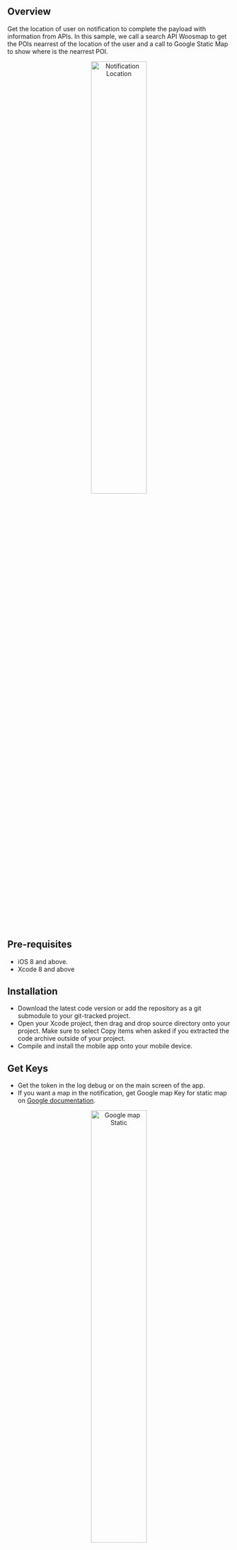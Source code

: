 ## Overview

Get the location of user on notification to complete the payload with information from APIs. In this sample, we call a search API Woosmap to get the POIs nearrest of the location of the user and a call to Google Static Map to show where is the nearrest POI.

<p align="center">
  <img alt="Notification Location" src="https://raw.githubusercontent.com/woosmap/woosmap-geofencing/master/assets/ios/2Markers.png" width="50%">
</p>

## Pre-requisites

- iOS 8 and above.
- Xcode 8 and above

## Installation
* Download the latest code version or add the repository as a git submodule to your git-tracked project.
*  Open your Xcode project, then drag and drop source directory onto your project. Make sure to select Copy items when asked if you extracted the code archive outside of your project.
* Compile and install the mobile app onto your mobile device.

## Get Keys
* Get the token in the log debug or on the main screen of the app.
* If you want a map in the notification, get Google map Key for static map on [Google documentation](https://developers.google.com/maps/documentation/maps-static/get-api-key).

<p align="center">
  <img alt="Google map Static" src="https://raw.githubusercontent.com/woosmap/woosmap-geofencing/master/assets/ios/1Marker.png" width="50%">
</p>

* If you want find the nearest of your store from the user location, get Woosmap Key API on [Woosmap developer documentation](https://developers.woosmap.com/get-started).

<p align="center">
  <img alt="Search API" src="https://raw.githubusercontent.com/woosmap/woosmap-geofencing/master/assets/ios/UserLocationPOI.png" width="50%">
</p>

* If you don't use the APIs with keys, you can only get the location of the user.

<p align="center">
  <img alt="User Location" src="https://raw.githubusercontent.com/woosmap/woosmap-geofencing/master/assets/ios/userLocation.png" width="50%">
</p>

## Send Notification
* Get the token in the log debug or on the main screen of the app.
* Install the app PushNotification from the github : [https://github.com/noodlewerk/NWPusher](https://github.com/noodlewerk/NWPusher)
* Enter your push certificate : [https://github.com/noodlewerk/NWPusher#certificate](https://github.com/noodlewerk/NWPusher#certificate)
* Enter a message in json format like this "{"location":"1","timestamp":"1589288354"}". The object "location" enable to have a location, and the "timestamp" object valid the delay between the time server and the time mobile to know if the location is reliable.
* If you want send notification from an app iOS, use the project : https://github.com/noodlewerk/NWPusher#push-from-ios. Follow instructions to change the p12 file and enter the token of the notification app. 
















